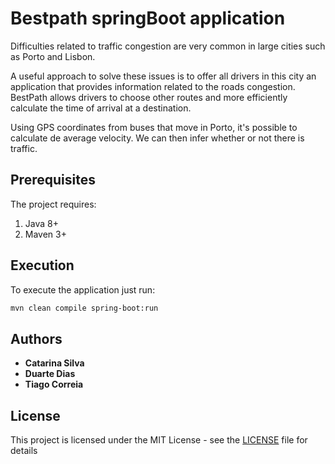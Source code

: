 # Bestpath springBoot application

Difficulties related to traffic congestion are very common in large cities such as Porto and Lisbon.

A useful approach to solve these issues is to offer all drivers in this city an application that provides information related to the roads congestion. BestPath allows drivers to choose other routes and more efficiently calculate the time of arrival at a destination.

Using GPS coordinates from buses that move in Porto, it's possible to calculate de average velocity. We can then infer whether or not there is traffic.

## Prerequisites

The project requires:

1. Java 8+
2. Maven 3+

## Execution

To execute the application just run:

```bash
mvn clean compile spring-boot:run
```

## Authors

* **Catarina Silva**
* **Duarte Dias**
* **Tiago Correia**

## License

This project is licensed under the MIT License - see the [LICENSE](LICENSE) file for details
